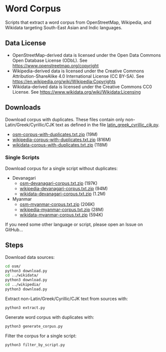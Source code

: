 # Word Corpus

Scripts that extract a word corpus from OpenStreetMap, Wikipedia, and Wikidata targeting South-East Asian and Indic languages.

## Data License

* OpenStreetMap-derived data is licensed under the Open Data Commons Open Database License (ODbL). See https://www.openstreetmap.org/copyright
* Wikipedia-derived data is licensed under the Creative Commons Attribution-ShareAlike 4.0 International License (CC BY-SA). See https://en.wikipedia.org/wiki/Wikipedia:Copyrights
* Wikidata-derived data is licensed under the Creative Commons CC0 License. See https://www.wikidata.org/wiki/Wikidata:Licensing

## Downloads

Download corpus with duplicates. These files contain only non-Latin/Greek/Cyrillic/CJK text as defined in the file [latin_greek_cyrillic_cjk.py](latin_greek_cyrillic_cjk.py).

* [osm-corpus-with-duplicates.txt.zip](https://pub-726b01260c98468a9387cc0dfcb7386b.r2.dev/osm-corpus-with-duplicates.txt.zip) (19M)
* [wikipedia-corpus-with-duplicates.txt.zip](https://pub-726b01260c98468a9387cc0dfcb7386b.r2.dev/wikipedia-corpus-with-duplicates.txt.zip) (816M)
* [wikidata-corpus-with-duplicates.txt.zip](https://pub-726b01260c98468a9387cc0dfcb7386b.r2.dev/wikidata-corpus-with-duplicates.txt.zip) (118M)

### Single Scripts

Download corpus for a single script without duplicates:

* Devanagari
  * [osm-devanagari-corpus.txt.zip](https://pub-726b01260c98468a9387cc0dfcb7386b.r2.dev/osm-devanagari-corpus.txt.zip) (197K)
  * [wikipedia-devanagari-corpus.txt.zip](https://pub-726b01260c98468a9387cc0dfcb7386b.r2.dev/wikipedia-devanagari-corpus.txt.zip) (94M)
  * [wikidata-devanagari-corpus.txt.zip](https://pub-726b01260c98468a9387cc0dfcb7386b.r2.dev/wikidata-devanagari-corpus.txt.zip) (1.2M)
* Myanmar
  * [osm-myanmar-corpus.txt.zip](https://pub-726b01260c98468a9387cc0dfcb7386b.r2.dev/osm-myanmar-corpus.txt.zip) (206K)
  * [wikipedia-myanmar-corpus.txt.zip](https://pub-726b01260c98468a9387cc0dfcb7386b.r2.dev/wikipedia-myanmar-corpus.txt.zip) (28M)
  * [wikidata-myanmar-corpus.txt.zip](https://pub-726b01260c98468a9387cc0dfcb7386b.r2.dev/wikidata-myanmar-corpus.txt.zip) (594K)

If you need some other language or script, please open an Issue on GitHub...

## Steps

Download data sources:

```bash
cd osm/
python3 download.py
cd ../wikidata/
python3 download.py
cd ../wikipedia/
python3 download.py
```

Extract non-Latin/Greek/Cyrillic/CJK text from sources with:

```bash
python3 extract.py
```

Generate word corpus with duplicates with:

```bash
python3 generate_corpus.py
```

Filter the corpus for a single script:

```bash
python3 filter_by_script.py
```
